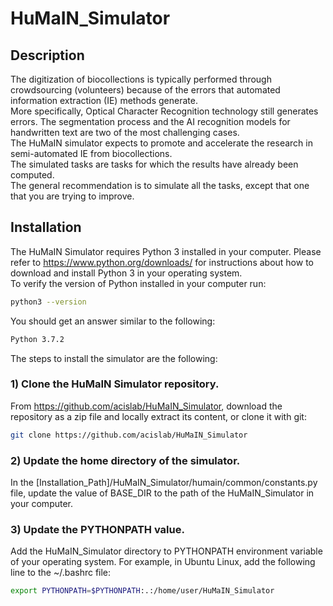 # HuMaIN_Simulator

## Description
The digitization of biocollections is typically performed through crowdsourcing (volunteers) because of the errors that automated information extraction (IE) methods generate.<br/>
More specifically, Optical Character Recognition technology still generates errors. The segmentation process and the AI recognition models for handwritten text are two of the most challenging cases.<br/>
The HuMaIN simulator expects to promote and accelerate the research in semi-automated IE from biocollections.<br/>
The simulated tasks are tasks for which the results have already been computed.<br/>
The general recommendation is to simulate all the tasks, except that one that you are trying to improve. 




## Installation
The HuMaIN Simulator requires Python 3 installed in your computer. Please refer to https://www.python.org/downloads/ for instructions about how to download and install Python 3 in your operating system.<br/>
To verify the version of Python installed in your computer run:<br/>
```bash
python3 --version
```
You should get an answer similar to the following:
```bash
Python 3.7.2
```

The steps to install the simulator are the following:<br/>
### 1) Clone the HuMaIN Simulator repository. 
From https://github.com/acislab/HuMaIN_Simulator, download the repository as a zip file and locally extract its content, or clone it with git:
```bash
git clone https://github.com/acislab/HuMaIN_Simulator
```
### 2) Update the home directory of the simulator.
In the [Installation_Path]/HuMaIN_Simulator/humain/common/constants.py file, update the value of BASE_DIR to the path of the HuMaIN_Simulator in your computer.
### 3) Update the PYTHONPATH value.
Add the HuMaIN_Simulator directory to PYTHONPATH environment variable of your operating system. For example, in Ubuntu Linux, add the following line to the ~/.bashrc file:
```bash
export PYTHONPATH=$PYTHONPATH:.:/home/user/HuMaIN_Simulator
```